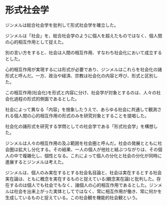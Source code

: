 # 形式社会学

ジンメルは総合社会学を批判して形式社会学を確立した。

ジンメルは「社会」を、総合社会学のように個人を超えたものではなく、個人間の心的相互作用として捉えた。

別の言い方をすると、社会は人間の相互作用、すなわち社会化において成立するとした。

心的相互作用が実現するには形式が必要であり、ジンメルはこれらを社会化の諸形式と呼んだ。一方、政治や経済、宗教は社会化の内容と呼び、形式と区別した。

この相互作用(社会化)を形式と内容に分け、社会学が対象とするのは、人々の社会化過程の形式的側面であるとした。

社会によって異なる「内容」を捨象したうえで、あらゆる社会に共通して観測される個人間の心的相互作用の形式のみを研究対象とすることを提唱した。

社会化の諸形式を研究する学問としての社会学である「形式社会学」を構想した。

ジンメルは人々の相互作用の及ぶ範囲を社会圏と呼んだ。社会の発展とともに社会圏は拡大し分化する。その結果、一人の個人が他社と結ぶつながりは、その個人の中で複雑化し、個性となる。これによって個人の分化と社会の分化が同時に進展するとジンメルは考えた。

ジンメルは、個人のみ実在するとする社会名目論と、社会は実在するとする社会実在論は、ともに概念を実在するものと捉えている(観念実在論)と批判した。存在するのは個人でも社会でもなく、諸個人の心的相互作用であるとした。ジンメルは社会を出来上がった実体としてではなく、常に相互作用が働き、常に何かを生成しているものと捉えている。この社会観を機能的社会観という。
